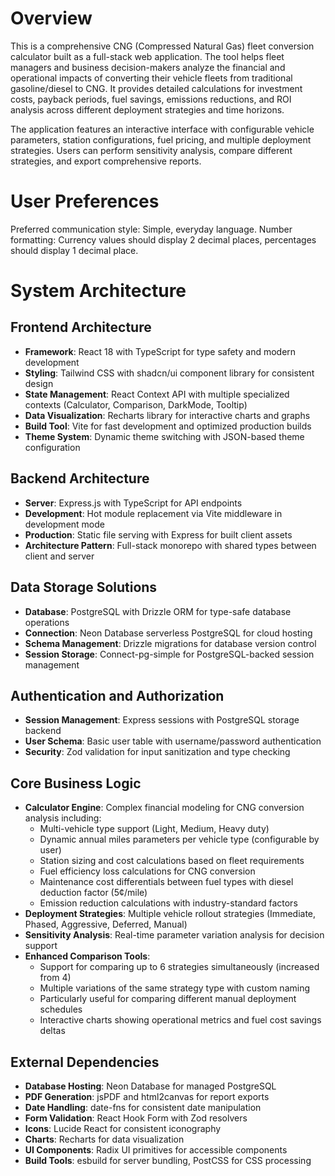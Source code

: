 # Overview

This is a comprehensive CNG (Compressed Natural Gas) fleet conversion calculator built as a full-stack web application. The tool helps fleet managers and business decision-makers analyze the financial and operational impacts of converting their vehicle fleets from traditional gasoline/diesel to CNG. It provides detailed calculations for investment costs, payback periods, fuel savings, emissions reductions, and ROI analysis across different deployment strategies and time horizons.

The application features an interactive interface with configurable vehicle parameters, station configurations, fuel pricing, and multiple deployment strategies. Users can perform sensitivity analysis, compare different strategies, and export comprehensive reports.

# User Preferences

Preferred communication style: Simple, everyday language.
Number formatting: Currency values should display 2 decimal places, percentages should display 1 decimal place.

# System Architecture

## Frontend Architecture
- **Framework**: React 18 with TypeScript for type safety and modern development
- **Styling**: Tailwind CSS with shadcn/ui component library for consistent design
- **State Management**: React Context API with multiple specialized contexts (Calculator, Comparison, DarkMode, Tooltip)
- **Data Visualization**: Recharts library for interactive charts and graphs
- **Build Tool**: Vite for fast development and optimized production builds
- **Theme System**: Dynamic theme switching with JSON-based theme configuration

## Backend Architecture
- **Server**: Express.js with TypeScript for API endpoints
- **Development**: Hot module replacement via Vite middleware in development mode
- **Production**: Static file serving with Express for built client assets
- **Architecture Pattern**: Full-stack monorepo with shared types between client and server

## Data Storage Solutions
- **Database**: PostgreSQL with Drizzle ORM for type-safe database operations
- **Connection**: Neon Database serverless PostgreSQL for cloud hosting
- **Schema Management**: Drizzle migrations for database version control
- **Session Storage**: Connect-pg-simple for PostgreSQL-backed session management

## Authentication and Authorization
- **Session Management**: Express sessions with PostgreSQL storage backend
- **User Schema**: Basic user table with username/password authentication
- **Security**: Zod validation for input sanitization and type checking

## Core Business Logic
- **Calculator Engine**: Complex financial modeling for CNG conversion analysis including:
  - Multi-vehicle type support (Light, Medium, Heavy duty)
  - Dynamic annual miles parameters per vehicle type (configurable by user)
  - Station sizing and cost calculations based on fleet requirements
  - Fuel efficiency loss calculations for CNG conversion
  - Maintenance cost differentials between fuel types with diesel deduction factor (5¢/mile)
  - Emission reduction calculations with industry-standard factors
- **Deployment Strategies**: Multiple vehicle rollout strategies (Immediate, Phased, Aggressive, Deferred, Manual)
- **Sensitivity Analysis**: Real-time parameter variation analysis for decision support
- **Enhanced Comparison Tools**: 
  - Support for comparing up to 6 strategies simultaneously (increased from 4)
  - Multiple variations of the same strategy type with custom naming
  - Particularly useful for comparing different manual deployment schedules
  - Interactive charts showing operational metrics and fuel cost savings deltas

## External Dependencies

- **Database Hosting**: Neon Database for managed PostgreSQL
- **PDF Generation**: jsPDF and html2canvas for report exports
- **Date Handling**: date-fns for consistent date manipulation
- **Form Validation**: React Hook Form with Zod resolvers
- **Icons**: Lucide React for consistent iconography
- **Charts**: Recharts for data visualization
- **UI Components**: Radix UI primitives for accessible components
- **Build Tools**: esbuild for server bundling, PostCSS for CSS processing